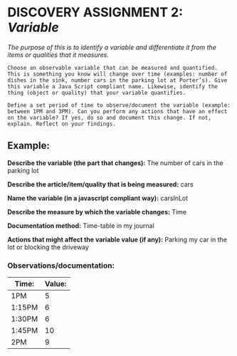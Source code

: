 # DISCOVERY ASSIGNMENT 2: *Variable*  
*The purpose of this is to identify a variable and differentiate it from the items or qualities that it measures.*

```Choose an observable variable that can be measured and quantified. This is something you know will change over time (examples: number of dishes in the sink, number cars in the parking lot at Porter’s). Give this variable a Java Script compliant name. Likewise, identify the thing (object or quality) that your variable quantifies.```

```Define a set period of time to observe/document the variable (example: between 1PM and 3PM). Can you perform any actions that have an effect on the variable? If yes, do so and document this change. If not, explain. Reflect on your findings.```

## Example:

**Describe the variable (the part that changes):** The number of cars in the parking lot

**Describe the article/item/quality that is being measured:** cars

**Name the variable (in a javascript compliant way):** carsInLot

**Describe the measure by which the variable changes:** Time

**Documentation method:** Time-table in my journal

**Actions that might affect the variable value (if any):** Parking my car in the lot or blocking the driveway

### Observations/documentation:

| Time: | Value: |
| ------ | ------- |
| 1PM | 5 |
| 1:15PM | 6 |
| 1:30PM | 6 |
| 1:45PM | 10 |
| 2PM | 9 |
